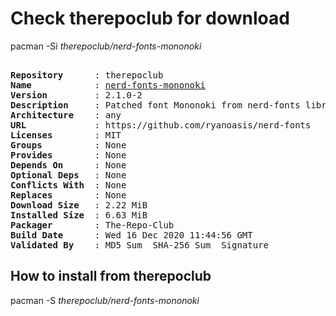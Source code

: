 # Check therepoclub for download

pacman -Si *therepoclub/nerd-fonts-mononoki*

<div class="highlight"><pre class="highlight"><text>
<b>Repository</b>      : therepoclub
<b>Name</b>            : <a href="../../x86_64/nerd-fonts-mononoki-2.1.0-2-any.pkg.tar.zst">nerd-fonts-mononoki</a>
<b>Version</b>         : 2.1.0-2
<b>Description</b>     : Patched font Mononoki from nerd-fonts library
<b>Architecture</b>    : any
<b>URL</b>             : https://github.com/ryanoasis/nerd-fonts
<b>Licenses</b>        : MIT
<b>Groups</b>          : None
<b>Provides</b>        : None
<b>Depends On</b>      : None
<b>Optional Deps</b>   : None
<b>Conflicts With</b>  : None
<b>Replaces</b>        : None
<b>Download Size</b>   : 2.22 MiB
<b>Installed Size</b>  : 6.63 MiB
<b>Packager</b>        : The-Repo-Club <wayne6324@gmail.com>
<b>Build Date</b>      : Wed 16 Dec 2020 11:44:56 GMT
<b>Validated By</b>    : MD5 Sum  SHA-256 Sum  Signature
</text></pre></div>

## How to install from therepoclub

pacman -S *therepoclub/nerd-fonts-mononoki*
